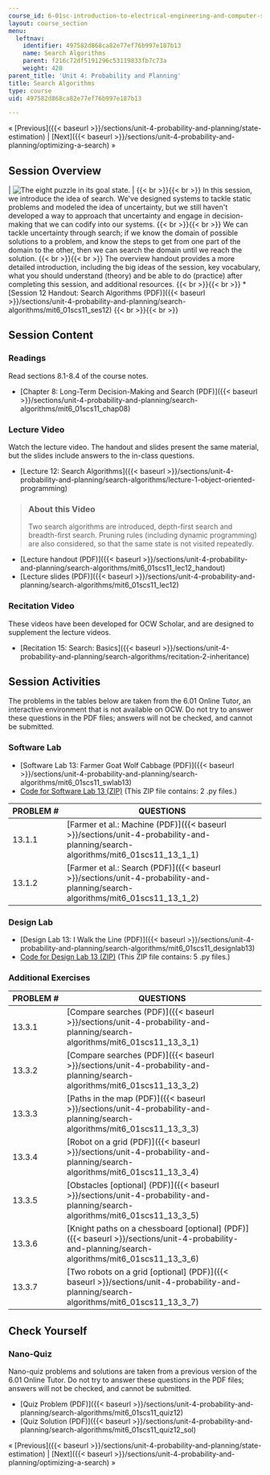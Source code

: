 ```yaml
---
course_id: 6-01sc-introduction-to-electrical-engineering-and-computer-science-i-spring-2011
layout: course_section
menu:
  leftnav:
    identifier: 497582d868ca82e77ef76b997e187b13
    name: Search Algorithms
    parent: f216c72df5191296c53119833fb7c73a
    weight: 420
parent_title: 'Unit 4: Probability and Planning'
title: Search Algorithms
type: course
uid: 497582d868ca82e77ef76b997e187b13

---
```


« [Previous]({{< baseurl >}}/sections/unit-4-probability-and-planning/state-estimation) | [Next]({{< baseurl >}}/sections/unit-4-probability-and-planning/optimizing-a-search) »

Session Overview
----------------

| ![The eight puzzle in its goal state.](/coursemedia/6-01sc-introduction-to-electrical-engineering-and-computer-science-i-spring-2011/746bcd6f2b777e860f5fe4d244b1c9eb_12.jpg) |  {{< br >}}{{< br >}} In this session, we introduce the idea of search. We've designed systems to tackle static problems and modeled the idea of uncertainty, but we still haven't developed a way to approach that uncertainty and engage in decision-making that we can codify into our systems. {{< br >}}{{< br >}} We can tackle uncertainty through search; if we know the domain of possible solutions to a problem, and know the steps to get from one part of the domain to the other, then we can search the domain until we reach the solution. {{< br >}}{{< br >}} The overview handout provides a more detailed introduction, including the big ideas of the session, key vocabulary, what you should understand (theory) and be able to do (practice) after completing this session, and additional resources. {{< br >}}{{< br >}} *   [Session 12 Handout: Search Algorithms (PDF)]({{< baseurl >}}/sections/unit-4-probability-and-planning/search-algorithms/mit6_01scs11_ses12) {{< br >}}{{< br >}}  

Session Content
---------------

### Readings

Read sections 8.1-8.4 of the course notes.

*   [Chapter 8: Long-Term Decision-Making and Search (PDF)]({{< baseurl >}}/sections/unit-4-probability-and-planning/search-algorithms/mit6_01scs11_chap08)

### Lecture Video

Watch the lecture video. The handout and slides present the same material, but the slides include answers to the in-class questions.

*   [Lecture 12: Search Algorithms]({{< baseurl >}}/sections/unit-4-probability-and-planning/search-algorithms/lecture-1-object-oriented-programming)

> ### About this Video
> 
> Two search algorithms are introduced, depth-first search and breadth-first search. Pruning rules (including dynamic programming) are also considered, so that the same state is not visited repeatedly.

*   [Lecture handout (PDF)]({{< baseurl >}}/sections/unit-4-probability-and-planning/search-algorithms/mit6_01scs11_lec12_handout)
*   [Lecture slides (PDF)]({{< baseurl >}}/sections/unit-4-probability-and-planning/search-algorithms/mit6_01scs11_lec12)

### Recitation Video

These videos have been developed for OCW Scholar, and are designed to supplement the lecture videos.

*   [Recitation 15: Search: Basics]({{< baseurl >}}/sections/unit-4-probability-and-planning/search-algorithms/recitation-2-inheritance)

Session Activities
------------------

The problems in the tables below are taken from the 6.01 Online Tutor, an interactive environment that is not available on OCW. Do not try to answer these questions in the PDF files; answers will not be checked, and cannot be submitted.

### Software Lab

*   [Software Lab 13: Farmer Goat Wolf Cabbage (PDF)]({{< baseurl >}}/sections/unit-4-probability-and-planning/search-algorithms/mit6_01scs11_swlab13)
*   [Code for Software Lab 13 (ZIP)](/coursemedia/6-01sc-introduction-to-electrical-engineering-and-computer-science-i-spring-2011/56b7afaec78b3b9048d99c783f8c908d_swLab13.zip) (This ZIP file contains: 2 .py files.)

| PROBLEM # | QUESTIONS |
| --- | --- |
| 13.1.1 | [Farmer et al.: Machine (PDF)]({{< baseurl >}}/sections/unit-4-probability-and-planning/search-algorithms/mit6_01scs11_13_1_1) |
| 13.1.2 | [Farmer et al.: Search (PDF)]({{< baseurl >}}/sections/unit-4-probability-and-planning/search-algorithms/mit6_01scs11_13_1_2) 

### Design Lab

*   [Design Lab 13: I Walk the Line (PDF)]({{< baseurl >}}/sections/unit-4-probability-and-planning/search-algorithms/mit6_01scs11_designlab13)
*   [Code for Design Lab 13 (ZIP)](/coursemedia/6-01sc-introduction-to-electrical-engineering-and-computer-science-i-spring-2011/8890d92c6e6ed28a331bf3fd6e9bce1c_designLab13.zip) (This ZIP file contains: 5 .py files.)

### Additional Exercises

| PROBLEM # | QUESTIONS |
| --- | --- |
| 13.3.1 | [Compare searches (PDF)]({{< baseurl >}}/sections/unit-4-probability-and-planning/search-algorithms/mit6_01scs11_13_3_1) |
| 13.3.2 | [Compare searches (PDF)]({{< baseurl >}}/sections/unit-4-probability-and-planning/search-algorithms/mit6_01scs11_13_3_2) |
| 13.3.3 | [Paths in the map (PDF)]({{< baseurl >}}/sections/unit-4-probability-and-planning/search-algorithms/mit6_01scs11_13_3_3) |
| 13.3.4 | [Robot on a grid (PDF)]({{< baseurl >}}/sections/unit-4-probability-and-planning/search-algorithms/mit6_01scs11_13_3_4) |
| 13.3.5 | [Obstacles \[optional\] (PDF)]({{< baseurl >}}/sections/unit-4-probability-and-planning/search-algorithms/mit6_01scs11_13_3_5) |
| 13.3.6 | [Knight paths on a chessboard \[optional\] (PDF)]({{< baseurl >}}/sections/unit-4-probability-and-planning/search-algorithms/mit6_01scs11_13_3_6) |
| 13.3.7 | [Two robots on a grid \[optional\] (PDF)]({{< baseurl >}}/sections/unit-4-probability-and-planning/search-algorithms/mit6_01scs11_13_3_7) 

Check Yourself
--------------

### Nano-Quiz

Nano-quiz problems and solutions are taken from a previous version of the 6.01 Online Tutor. Do not try to answer these questions in the PDF files; answers will not be checked, and cannot be submitted.

*   [Quiz Problem (PDF)]({{< baseurl >}}/sections/unit-4-probability-and-planning/search-algorithms/mit6_01scs11_quiz12)
*   [Quiz Solution (PDF)]({{< baseurl >}}/sections/unit-4-probability-and-planning/search-algorithms/mit6_01scs11_quiz12_sol)

« [Previous]({{< baseurl >}}/sections/unit-4-probability-and-planning/state-estimation) | [Next]({{< baseurl >}}/sections/unit-4-probability-and-planning/optimizing-a-search) »